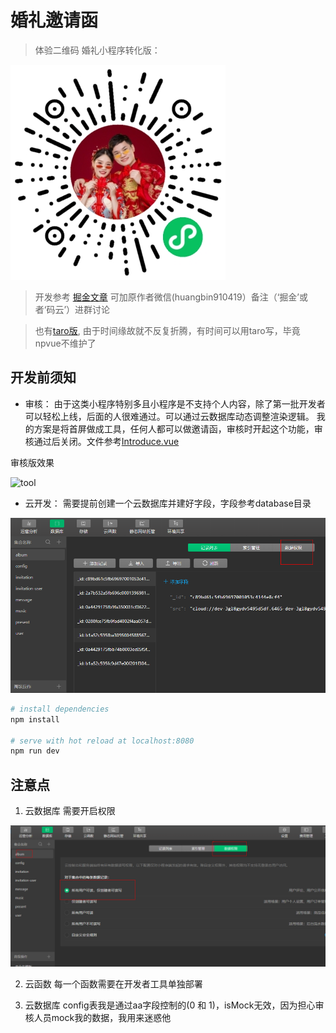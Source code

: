 
# 婚礼邀请函

> 体验二维码
婚礼小程序转化版：

![小程序效果](./qr.jpg)


> 开发参考 [掘金文章](https://juejin.im/post/5c341e1d6fb9a049f66c4876#heading-5)
> 可加原作者微信(huangbin910419）备注（‘掘金’或者‘码云’）进群讨论

> 也有[taro版](https://github.com/wuhou123/taro-card), 由于时间缘故就不反复折腾，有时间可以用taro写，毕竟npvue不维护了 

## 开发前须知

- 审核：
  由于这类小程序特别多且小程序是不支持个人内容，除了第一批开发者可以轻松上线，后面的人很难通过。可以通过云数据库动态调整渲染逻辑。
  我的方案是将首屏做成工具，任何人都可以做邀请函，审核时开起这个功能，审核通过后关闭。文件参考[Introduce.vue](src/components/Introduce.vue)


审核版效果

![tool](./tool.gif)


- 云开发：
  需要提前创建一个云数据库并建好字段，字段参考database目录

![云数据库](./database.png)


``` bash
# install dependencies
npm install

# serve with hot reload at localhost:8080
npm run dev
```


## 注意点

1. 云数据库 需要开启权限

![云数据库](./database-auth.png)

2. 云函数 每一个函数需要在开发者工具单独部署

3. 云数据库 config表我是通过aa字段控制的(0 和 1)，isMock无效，因为担心审核人员mock我的数据，我用来迷惑他